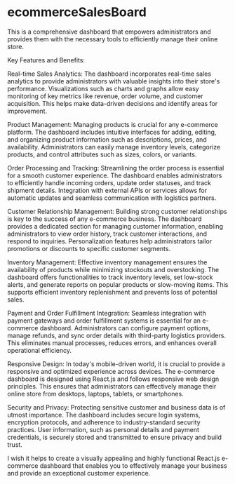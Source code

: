 # ecommerceSalesBoard

This is a comprehensive dashboard that empowers administrators and provides them with the necessary tools to efficiently manage their online store.

Key Features and Benefits:

Real-time Sales Analytics: The dashboard incorporates real-time sales analytics to provide administrators with valuable insights into their store's performance. Visualizations such as charts and graphs allow easy monitoring of key metrics like revenue, order volume, and customer acquisition. This helps make data-driven decisions and identify areas for improvement.

Product Management: Managing products is crucial for any e-commerce platform. The dashboard includes intuitive interfaces for adding, editing, and organizing product information such as descriptions, prices, and availability. Administrators can easily manage inventory levels, categorize products, and control attributes such as sizes, colors, or variants.

Order Processing and Tracking: Streamlining the order process is essential for a smooth customer experience. The dashboard enables administrators to efficiently handle incoming orders, update order statuses, and track shipment details. Integration with external APIs or services allows for automatic updates and seamless communication with logistics partners.

Customer Relationship Management: Building strong customer relationships is key to the success of any e-commerce business. The dashboard provides a dedicated section for managing customer information, enabling administrators to view order history, track customer interactions, and respond to inquiries. Personalization features help administrators tailor promotions or discounts to specific customer segments.

Inventory Management: Effective inventory management ensures the availability of products while minimizing stockouts and overstocking. The dashboard offers functionalities to track inventory levels, set low-stock alerts, and generate reports on popular products or slow-moving items. This supports efficient inventory replenishment and prevents loss of potential sales.

Payment and Order Fulfillment Integration: Seamless integration with payment gateways and order fulfillment systems is essential for an e-commerce dashboard. Administrators can configure payment options, manage refunds, and sync order details with third-party logistics providers. This eliminates manual processes, reduces errors, and enhances overall operational efficiency.

Responsive Design: In today's mobile-driven world, it is crucial to provide a responsive and optimized experience across devices. The e-commerce dashboard is designed using React.js and follows responsive web design principles. This ensures that administrators can effectively manage their online store from desktops, laptops, tablets, or smartphones.

Security and Privacy: Protecting sensitive customer and business data is of utmost importance. The dashboard includes secure login systems, encryption protocols, and adherence to industry-standard security practices. User information, such as personal details and payment credentials, is securely stored and transmitted to ensure privacy and build trust.

I wish it helps to create a visually appealing and highly functional React.js e-commerce dashboard that enables you to effectively manage your business and provide an exceptional customer experience.
